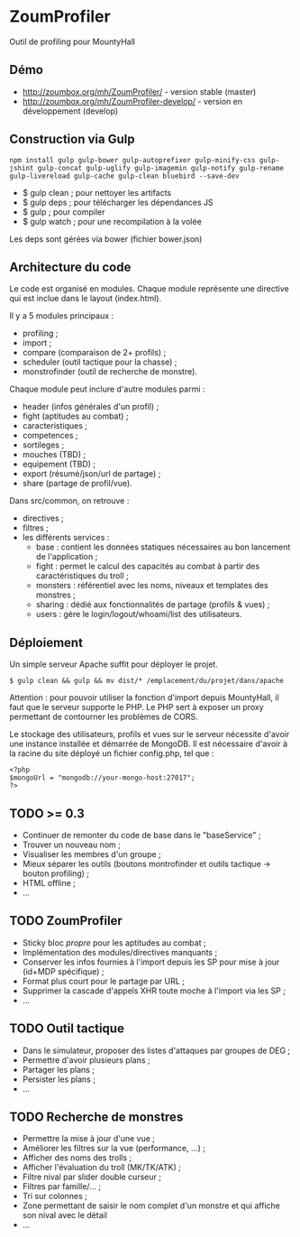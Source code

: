 ZoumProfiler
============

Outil de profiling pour MountyHall


Démo
----

- http://zoumbox.org/mh/ZoumProfiler/ - version stable (master)
- http://zoumbox.org/mh/ZoumProfiler-develop/ - version en développement (develop)


Construction via Gulp
---------------------

    npm install gulp gulp-bower gulp-autoprefixer gulp-minify-css gulp-jshint gulp-concat gulp-uglify gulp-imagemin gulp-notify gulp-rename gulp-livereload gulp-cache gulp-clean bluebird --save-dev

- $ gulp clean ; pour nettoyer les artifacts
- $ gulp deps ; pour télécharger les dépendances JS
- $ gulp ; pour compiler
- $ gulp watch ; pour une recompilation à la volée

Les deps sont gérées via bower (fichier bower.json)


Architecture du code
--------------------

Le code est organisé en modules. Chaque module représente une directive qui est inclue dans le layout (index.html).

Il y a 5 modules principaux :

- profiling ;
- import ;
- compare (comparaison de 2+ profils) ;
- scheduler (outil tactique pour la chasse) ;
- monstrofinder (outil de recherche de monstre).


Chaque module peut inclure d'autre modules parmi :

- header (infos générales d'un profil) ;
- fight (aptitudes au combat) ;
- caracteristiques ;
- competences ;
- sortileges ;
- mouches (TBD) ;
- equipement (TBD) ;
- export (résumé/json/url de partage) ;
- share (partage de profil/vue).

Dans src/common, on retrouve :

- directives ;
- filtres ;
- les différents services :
  - base : contient les données statiques nécessaires au bon lancement de l'application ;
  - fight : permet le calcul des capacités au combat à partir des caractéristiques du troll ;
  - monsters : référentiel avec les noms, niveaux et templates des monstres ;
  - sharing : dédié aux fonctionnalités de partage (profils & vues) ;
  - users : gère le login/logout/whoami/list des utilisateurs.

Déploiement
-----------

Un simple serveur Apache suffit pour déployer le projet.

    $ gulp clean && gulp && mv dist/* /emplacement/du/projet/dans/apache

Attention : pour pouvoir utiliser la fonction d'import depuis MountyHall, il faut que le serveur supporte le PHP.
Le PHP sert à exposer un proxy permettant de contourner les problèmes de CORS.

Le stockage des utilisateurs, profils et vues sur le serveur nécessite d'avoir une instance installée et démarrée de MongoDB.
Il est nécessaire d'avoir à la racine du site déployé un fichier config.php, tel que :

    <?php
    $mongoUrl = "mongodb://your-mongo-host:27017";
    ?>


TODO >= 0.3
-----------

- Continuer de remonter du code de base dans le "baseService" ;
- Trouver un nouveau nom ;
- Visualiser les membres d'un groupe ;
- Mieux séparer les outils (boutons montrofinder et outils tactique -> bouton profiling) ;
- HTML offline ;
- ...

TODO ZoumProfiler
-----------------

- Sticky bloc *propre* pour les aptitudes au combat ;
- Implémentation des modules/directives manquants ;
- Conserver les infos fournies à l'import depuis les SP pour mise à jour (id+MDP spécifique) ;
- Format plus court pour le partage par URL ;
- Supprimer la cascade d'appels XHR toute moche à l'import via les SP ;
- ...

TODO Outil tactique
-------------------

- Dans le simulateur, proposer des listes d'attaques par groupes de DEG ;
- Permettre d'avoir plusieurs plans ;
- Partager les plans ;
- Persister les plans ;
- ...

TODO Recherche de monstres
--------------------------

- Permettre la mise à jour d'une vue ;
- Améliorer les filtres sur la vue (performance, ...) ;
- Afficher des noms des trolls ;
- Afficher l'évaluation du troll (MK/TK/ATK) ;
- Filtre nival par slider double curseur ;
- Filtres par famille/... ;
- Tri sur colonnes ;
- Zone permettant de saisir le nom complet d'un monstre et qui affiche son nival avec le détail
- ...
